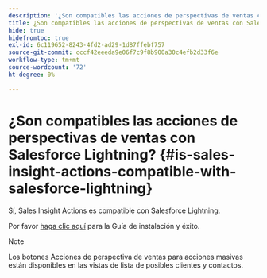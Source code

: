 ```yaml
---
description: '¿Son compatibles las acciones de perspectivas de ventas con Salesforce Lightning? : Documentos de Marketo: documentación del producto'
title: ¿Son compatibles las acciones de perspectivas de ventas con Salesforce Lightning?
hide: true
hidefromtoc: true
exl-id: 6c119652-8243-4fd2-ad29-1d87ffebf757
source-git-commit: cccf42eeeda9e06f7c9f8b900a30c4efb2d33f6e
workflow-type: tm+mt
source-wordcount: '72'
ht-degree: 0%

---
```


# ¿Son compatibles las acciones de perspectivas de ventas con Salesforce Lightning? {#is-sales-insight-actions-compatible-with-salesforce-lightning}

Sí, Sales Insight Actions es compatible con Salesforce Lightning.

Por favor [haga clic aquí](https://s3.amazonaws.com/tout-user-store/salesforce/assets/SF+Guide+for+Lightning.pdf) para la Guía de instalación y éxito.

>[!NOTE]
>
>Los botones Acciones de perspectiva de ventas para acciones masivas están disponibles en las vistas de lista de posibles clientes y contactos.

